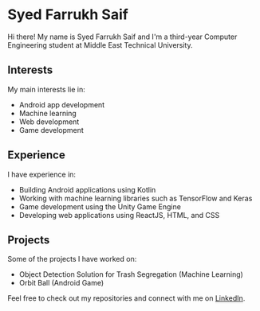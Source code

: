 # Syed Farrukh Saif

Hi there! My name is Syed Farrukh Saif and I'm a third-year Computer Engineering student at Middle East Technical University.

## Interests

My main interests lie in:
- Android app development
- Machine learning
- Web development
- Game development

## Experience

I have experience in:
- Building Android applications using Kotlin
- Working with machine learning libraries such as TensorFlow and Keras
- Game development using the Unity Game Engine
- Developing web applications using ReactJS, HTML, and CSS


## Projects

Some of the projects I have worked on:
- Object Detection Solution for Trash Segregation (Machine Learning)
- Orbit Ball (Android Game)

Feel free to check out my repositories and connect with me on [LinkedIn](https://www.linkedin.com/in/farrukh-saif/).
